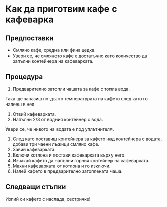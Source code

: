# Как да приготвим кафе с кафеварка

## Предпоставки

* Смляно кафе, средна или фина цедка.
* Увери се, че смляното кафе е достатъчно като количество да запълни контейнера на кафеварката.

## Процедура

1. Предварително затопли чашата за кафе с топла вода.

  Така ще запазиш по-дълго температурата на кафето след като го налееш в нея.

1. Отвий кафеварката.
1. Напълни 2/3 от водния контейнер с вода.

  Увери се, че нивото на водата е под уплътнителя.

1. След като поставиш контейнера за кафето над контейнера с водата, добави три чаени лъжици смляно кафе.
1. Завий кафеварката.
1. Включи котлона и постави кафеварката върху него.
1. Изчакай кафето да напълни горния контейнер на кафеварката.
1. Махни кафеварката от котлона и го изключи.
1. Налей кафето в предварително затоплената чаша.

## Следващи стъпки

Изпий си кафето с наслада, сестричке!
